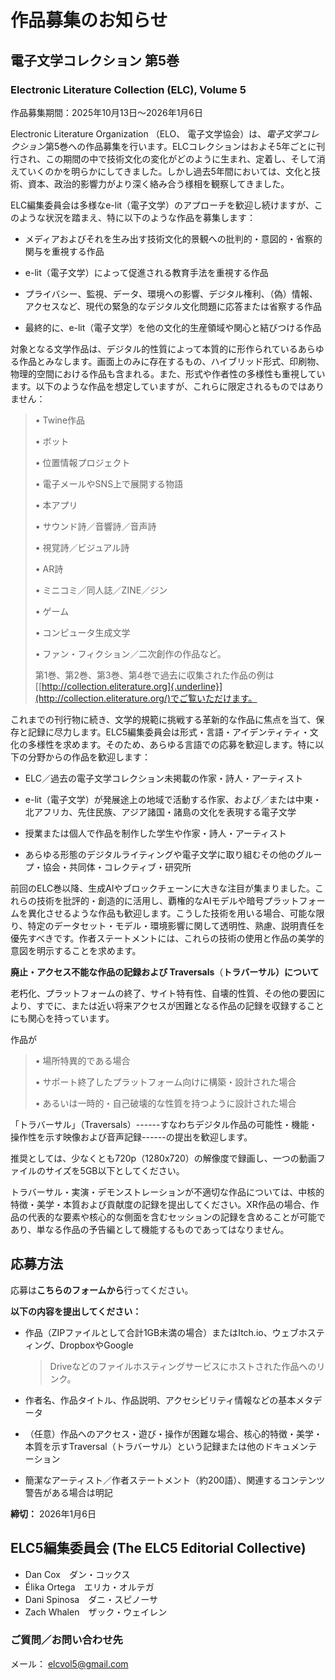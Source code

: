 # 作品募集のお知らせ

## 電子文学コレクション 第5巻

### Electronic Literature Collection (ELC), Volume 5

作品募集期間：2025年10月13日～2026年1月6日

Electronic Literature Organization （ELO、
電子文学協会）は、*電子文学コレクション*第5巻への作品募集を行います。ELCコレクションはおよそ5年ごとに刊行され、この期間の中で技術文化の変化がどのように生まれ、定着し、そして消えていくのかを明らかにしてきました。しかし過去5年間においては、文化と技術、資本、政治的影響力がより深く絡み合う様相を観察してきました。

ELC編集委員会は多様なe-lit（電子文学）のアプローチを歓迎し続けますが、このような状況を踏まえ、特に以下のような作品を募集します：

- メディアおよびそれを生み出す技術文化的景観への批判的・意図的・省察的関与を重視する作品

- e-lit（電子文学）によって促進される教育手法を重視する作品

- プライバシー、監視、データ、環境への影響、デジタル権利、（偽）情報、アクセスなど、現代の緊急的なデジタル文化問題に応答または省察する作品

- 最終的に、e-lit（電子文学）を他の文化的生産領域や関心と結びつける作品

対象となる文学作品は、デジタル的性質によって本質的に形作られているあらゆる作品とみなします。画面上のみに存在するもの、ハイブリッド形式、印刷物、物理的空間における作品も含まれる。また、形式や作者性の多様性も重視しています。以下のような作品を想定していますが、これらに限定されるものではありません：

> • Twine作品
>
> • ボット
>
> • 位置情報プロジェクト
>
> • 電子メールやSNS上で展開する物語
>
> • 本アプリ
>
> • サウンド詩／音響詩／音声詩
>
> • 視覚詩／ビジュアル詩
>
> • AR詩
>
> • ミニコミ／同人誌／ZINE／ジン
>
> • ゲーム
>
> • コンピュータ生成文学
>
> • ファン・フィクション／二次創作の作品など。
>
> 第1巻、第2巻、第3巻、第4巻で過去に収集された作品の例は
> [[http://collection.eliterature.org]{.underline}](http://collection.eliterature.org/)でご覧いただけます。

これまでの刊行物に続き、文学的規範に挑戦する革新的な作品に焦点を当て、保存と記録に尽力します。ELC5編集委員会は形式・言語・アイデンティティ・文化の多様性を求めます。そのため、あらゆる言語での応募を歓迎します。特に以下の分野からの作品を歓迎します：

- ELC／過去の電子文学コレクション未掲載の作家・詩人・アーティスト

- e-lit（電子文学）が発展途上の地域で活動する作家、および／または中東・北アフリカ、先住民族、アジア諸国・諸島の文化を表現する電子文学

- 授業または個人で作品を制作した学生や作家・詩人・アーティスト

- あらゆる形態のデジタルライティングや電子文学に取り組むその他のグループ・協会・共同体・コレクティブ・研究所

前回のELC巻以降、生成AIやブロックチェーンに大きな注目が集まりました。これらの技術を批評的・創造的に活用し、覇権的なAIモデルや暗号プラットフォームを異化させるような作品も歓迎します。こうした技術を用いる場合、可能な限り、特定のデータセット・モデル・環境影響に関して透明性、熟慮、説明責任を優先すべきです。作者ステートメントには、これらの技術の使用と作品の美学的意図を明示することを求めます。

**廃止・アクセス不能な作品の記録および
Traversals**（**トラバーサル）について**

老朽化、プラットフォームの終了、サイト特有性、自壊的性質、その他の要因により、すでに、または近い将来アクセスが困難となる作品の記録を収録することにも関心を持っています。

作品が

> • 場所特異的である場合
>
> • サポート終了したプラットフォーム向けに構築・設計された場合
>
> • あるいは一時的・自己破壊的な性質を持つように設計された場合

「トラバーサル」（Traversals）------すなわちデジタル作品の可能性・機能・操作性を示す映像および音声記録------の提出を歓迎します。

推奨としては、少なくとも720p（1280x720）の解像度で録画し、一つの動画ファイルのサイズを5GB以下としてください。

トラバーサル・実演・デモンストレーションが不適切な作品については、中核的特徴・美学・本質および貢献度の記録を提出してください。XR作品の場合、作品の代表的な要素や核心的な側面を含むセッションの記録を含めることが可能であり、単なる作品の予告編として機能するものであってはなりません。

## 応募方法

応募は**こちらのフォームから**行ってください。

**以下の内容を提出してください：**

- 作品（ZIPファイルとして合計1GB未満の場合）またはItch.io、ウェブホスティング、DropboxやGoogle
    > Driveなどのファイルホスティングサービスにホストされた作品へのリンク。

- 作者名、作品タイトル、作品説明、アクセシビリティ情報などの基本メタデータ

- （任意）作品へのアクセス・遊び・操作が困難な場合、核心的特徴・美学・本質を示すTraversal（トラバーサル）という記録または他のドキュメンテーション

- 簡潔なアーティスト／作者ステートメント（約200語）、関連するコンテンツ警告がある場合は明記

**締切：** 2026年1月6日

## ELC5編集委員会 (**The ELC5 Editorial Collective**)

- Dan Cox　ダン・コックス
- Élika Ortega　エリカ・オルテガ
- Dani Spinosa　ダニ・スピノーサ
- Zach Whalen　ザック・ウェイレン

### ご質問／お問い合わせ先

メール： <elcvol5@gmail.com>
